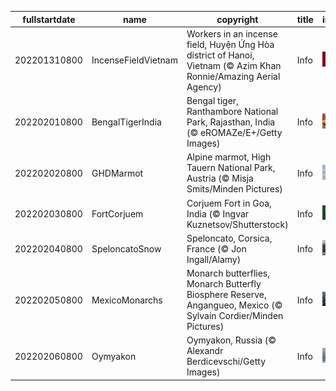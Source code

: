 |fullstartdate|name|copyright|title|image|
|--|--|--|--|--|
202201310800|IncenseFieldVietnam|Workers in an incense field, Huyện Ứng Hòa district of Hanoi, Vietnam (© Azim Khan Ronnie/Amazing Aerial Agency)|Info|![](/en-AU/2022/02/202201310800IncenseFieldVietnam.jpg)|
202202010800|BengalTigerIndia|Bengal tiger, Ranthambore National Park, Rajasthan, India (© eROMAZe/E+/Getty Images)|Info|![](/en-AU/2022/02/202202010800BengalTigerIndia.jpg)|
202202020800|GHDMarmot|Alpine marmot, High Tauern National Park, Austria (© Misja Smits/Minden Pictures)|Info|![](/en-AU/2022/02/202202020800GHDMarmot.jpg)|
202202030800|FortCorjuem|Corjuem Fort in Goa, India (© Ingvar Kuznetsov/Shutterstock)|Info|![](/en-AU/2022/02/202202030800FortCorjuem.jpg)|
202202040800|SpeloncatoSnow|Speloncato, Corsica, France (© Jon Ingall/Alamy)|Info|![](/en-AU/2022/02/202202040800SpeloncatoSnow.jpg)|
202202050800|MexicoMonarchs|Monarch butterflies, Monarch Butterfly Biosphere Reserve, Angangueo, Mexico (© Sylvain Cordier/Minden Pictures)|Info|![](/en-AU/2022/02/202202050800MexicoMonarchs.jpg)|
202202060800|Oymyakon|Oymyakon, Russia (© Alexandr Berdicevschi/Getty Images)|Info|![](/en-AU/2022/02/202202060800Oymyakon.jpg)|
